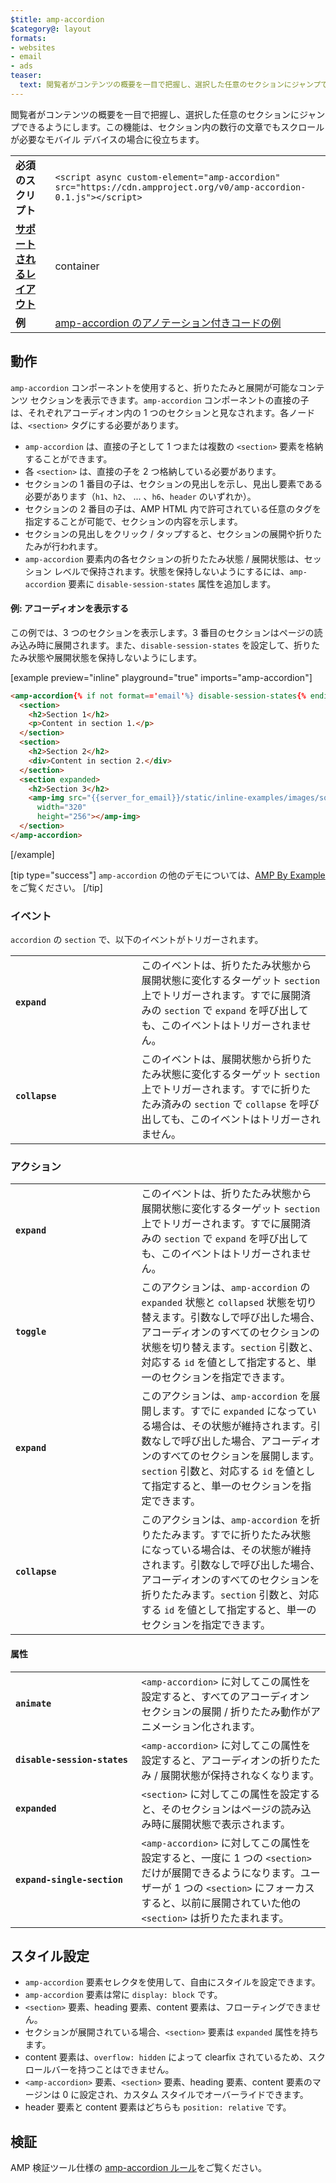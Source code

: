 ```yaml
---
$title: amp-accordion
$category@: layout
formats:
- websites
- email
- ads
teaser:
  text: 閲覧者がコンテンツの概要を一目で把握し、選択した任意のセクションにジャンプできるようにします。
---
```



<!--
       Copyright 2016 The AMP HTML Authors. All Rights Reserved.

       Licensed under the Apache License, Version 2.0 (the "License");
     you may not use this file except in compliance with the License.
     You may obtain a copy of the License at

     http://www.apache.org/licenses/LICENSE-2.0

     Unless required by applicable law or agreed to in writing, software
     distributed under the License is distributed on an "AS-IS" BASIS,
     WITHOUT WARRANTIES OR CONDITIONS OF ANY KIND, either express or implied.
     See the License for the specific language governing permissions and
     limitations under the License.
-->



閲覧者がコンテンツの概要を一目で把握し、選択した任意のセクションにジャンプできるようにします。この機能は、セクション内の数行の文章でもスクロールが必要なモバイル デバイスの場合に役立ちます。

<table>
  <tr>
    <td class="col-fourty"><strong>必須のスクリプト</strong></td>
    <td><code>&lt;script async custom-element="amp-accordion" src="https://cdn.ampproject.org/v0/amp-accordion-0.1.js"&gt;&lt;/script&gt;</code></td>
  </tr>
  <tr>
    <td class="col-fourty"><strong><a href="../../../documentation/guides-and-tutorials/develop/style_and_layout/control_layout.md">サポートされるレイアウト</a></strong></td>
    <td>container</td>
  </tr>
  <tr>
    <td class="col-fourty"><strong>例</strong></td>
    <td><a href="https://ampbyexample.com/components/amp-accordion/">amp-accordion のアノテーション付きコードの例</a></td>
  </tr>
</table>


## 動作

`amp-accordion` コンポーネントを使用すると、折りたたみと展開が可能なコンテンツ セクションを表示できます。`amp-accordion` コンポーネントの直接の子は、それぞれアコーディオン内の 1 つのセクションと見なされます。各ノードは、`<section>` タグにする必要があります。

* `amp-accordion` は、直接の子として 1 つまたは複数の `<section>` 要素を格納することができます。
* 各 `<section>` は、直接の子を 2 つ格納している必要があります。
* セクションの 1 番目の子は、セクションの見出しを示し、見出し要素である必要があります（`h1`、`h2`、 ... 、`h6`、`header` のいずれか）。
* セクションの 2 番目の子は、AMP HTML 内で許可されている任意のタグを指定することが可能で、セクションの内容を示します。
* セクションの見出しをクリック / タップすると、セクションの展開や折りたたみが行われます。
* `amp-accordion` 要素内の各セクションの折りたたみ状態 / 展開状態は、セッション レベルで保持されます。状態を保持しないようにするには、`amp-accordion` 要素に `disable-session-states` 属性を追加します。

#### 例: アコーディオンを表示する

この例では、3 つのセクションを表示します。3 番目のセクションはページの読み込み時に展開されます。また、`disable-session-states` を設定して、折りたたみ状態や展開状態を保持しないようにします。

[example preview="inline" playground="true" imports="amp-accordion"]
```html
<amp-accordion{% if not format=='email'%} disable-session-states{% endif %}>
  <section>
    <h2>Section 1</h2>
    <p>Content in section 1.</p>
  </section>
  <section>
    <h2>Section 2</h2>
    <div>Content in section 2.</div>
  </section>
  <section expanded>
    <h2>Section 3</h2>
    <amp-img src="{{server_for_email}}/static/inline-examples/images/squirrel.jpg"
      width="320"
      height="256"></amp-img>
  </section>
</amp-accordion>
```
[/example]

[tip type="success"]
`amp-accordion` の他のデモについては、[AMP By Example](https://ampbyexample.com/components/amp-accordion/) をご覧ください。
[/tip]

### イベント

`accordion` の `section` で、以下のイベントがトリガーされます。

<table>
  <tr>
    <td width="40%"><strong><code>expand</code></strong></td>
    <td>このイベントは、折りたたみ状態から展開状態に変化するターゲット <code>section</code> 上でトリガーされます。すでに展開済みの <code>section</code> で <code>expand</code> を呼び出しても、このイベントはトリガーされません。</td>
  </tr>
  <tr>
    <td width="40%"><strong><code>collapse</code></strong></td>
    <td>このイベントは、展開状態から折りたたみ状態に変化するターゲット <code>section</code> 上でトリガーされます。すでに折りたたみ済みの <code>section</code> で <code>collapse</code> を呼び出しても、このイベントはトリガーされません。</td>
  </tr>
</table>

### アクション

<table>
  <tr>
    <td width="40%"><strong><code>expand</code></strong></td>
    <td>このイベントは、折りたたみ状態から展開状態に変化するターゲット <code>section</code> 上でトリガーされます。すでに展開済みの <code>section</code> で <code>expand</code> を呼び出しても、このイベントはトリガーされません。</td>
  </tr>
  <tr>
    <td width="40%"><strong><code>toggle</code></strong></td>
    <td>このアクションは、<code>amp-accordion</code> の <code>expanded</code> 状態と <code>collapsed</code> 状態を切り替えます。引数なしで呼び出した場合、アコーディオンのすべてのセクションの状態を切り替えます。<code>section</code> 引数と、対応する <code>id</code> を値として指定すると、単一のセクションを指定できます。</td>
  </tr>
  <tr>
    <td width="40%"><strong><code>expand</code></strong></td>
    <td>このアクションは、<code>amp-accordion</code> を展開します。すでに <code>expanded</code> になっている場合は、その状態が維持されます。引数なしで呼び出した場合、アコーディオンのすべてのセクションを展開します。<code>section</code> 引数と、対応する <code>id</code> を値として指定すると、単一のセクションを指定できます。</td>
  </tr>
  <tr>
    <td width="40%"><strong><code>collapse</code></strong></td>
    <td>このアクションは、<code>amp-accordion</code> を折りたたみます。すでに折りたたみ状態になっている場合は、その状態が維持されます。引数なしで呼び出した場合、アコーディオンのすべてのセクションを折りたたみます。<code>section</code> 引数と、対応する <code>id</code> を値として指定すると、単一のセクションを指定できます。</td>
  </tr>
</table>

#### 属性

<table>
  <tr>
    <td width="40%"><strong><code>animate</code></strong></td>
    <td><code>&lt;amp-accordion&gt;</code> に対してこの属性を設定すると、すべてのアコーディオン セクションの展開 / 折りたたみ動作がアニメーション化されます。</td>
  </tr>
  <tr>
    <td width="40%"><strong><code>disable-session-states</code></strong></td>
    <td><code>&lt;amp-accordion&gt;</code> に対してこの属性を設定すると、アコーディオンの折りたたみ / 展開状態が保持されなくなります。</td>
  </tr>
  <tr>
    <td width="40%"><strong><code>expanded</code></strong></td>
    <td><code>&lt;section&gt;</code> に対してこの属性を設定すると、そのセクションはページの読み込み時に展開状態で表示されます。</td>
  </tr>
  <tr>
    <td width="40%"><strong><code>expand-single-section</code></strong></td>
    <td><code>&lt;amp-accordion&gt;</code> に対してこの属性を設定すると、一度に 1 つの <code>&lt;section&gt;</code> だけが展開できるようになります。ユーザーが 1 つの <code>&lt;section&gt;</code> にフォーカスすると、以前に展開されていた他の <code>&lt;section&gt;</code> は折りたたまれます。</td>
  </tr>
</table>

## スタイル設定

* `amp-accordion` 要素セレクタを使用して、自由にスタイルを設定できます。
* `amp-accordion` 要素は常に `display: block` です。
* `<section>` 要素、heading 要素、content 要素は、フローティングできません。
* セクションが展開されている場合、`<section>` 要素は `expanded` 属性を持ちます。
* content 要素は、`overflow: hidden` によって clearfix されているため、スクロールバーを持つことはできません。
* `<amp-accordion>` 要素、`<section>` 要素、heading 要素、content 要素のマージンは 0 に設定され、カスタム スタイルでオーバーライドできます。
* header 要素と content 要素はどちらも `position: relative` です。

## 検証

AMP 検証ツール仕様の [amp-accordion ルール](https://github.com/ampproject/amphtml/blob/master/extensions/amp-accordion/validator-amp-accordion.protoascii)をご覧ください。

